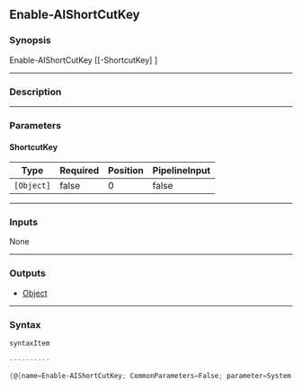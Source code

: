 Enable-AIShortCutKey
--------------------

### Synopsis

Enable-AIShortCutKey [[-ShortcutKey] <Object>]

---

### Description

---

### Parameters
#### **ShortcutKey**

|Type      |Required|Position|PipelineInput|
|----------|--------|--------|-------------|
|`[Object]`|false   |0       |false        |

---

### Inputs
None

---

### Outputs
* [Object](https://learn.microsoft.com/en-us/dotnet/api/System.Object)

---

### Syntax
```PowerShell
syntaxItem
```
```PowerShell
----------
```
```PowerShell
{@{name=Enable-AIShortCutKey; CommonParameters=False; parameter=System.Object[]}}
```
